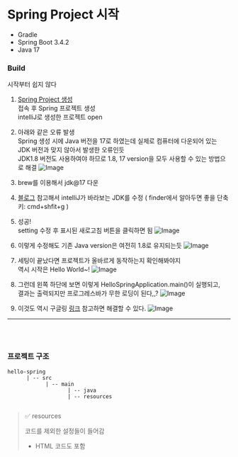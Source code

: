 # Spring Project 시작
- Gradle
- Spring Boot 3.4.2
- Java 17

### Build
시작부터 쉽지 않다

1. [Spring Project 생성](https://start.spring.io)<br />
접속 후 Spring 프로젝트 생성 <br /> intelliJ로 생성한 프로젝트 open

2. 아래와 같은 오류 발생 <br /> Spring 생성 시에 Java 버전을 17로 하였는데 실제로 컴퓨터에 다운되어 있는 JDK 버전과 맞지 않아서 발생한 오류인듯 <br /> JDK1.8 버전도 사용하여야 하므로 1.8, 17 version을 모두 사용할 수 있는 방법으로 해결
![Image](https://github.com/user-attachments/assets/b8bf8f36-5314-46fc-b1c9-a705db00a2d7)
3. brew를 이용해서 jdk@17 다운
4. [블로그](https://dev-emmababy.tistory.com/139) 참고해서 intelliJ가 바라보는 JDK를 수정
( finder에서 알아두면 좋을 단축키: cmd+shfit+g )
5. 성공!<br/>
   setting 수정 후 표시된 새로고침 버튼을 클릭하면 됨
   ![Image](https://github.com/user-attachments/assets/555b9173-5150-44d4-b54c-3f3b7485a53d) 
6. 이렇게 수정해도 기존 Java version은 여전히 1.8로 유지되는듯
   ![Image](https://github.com/user-attachments/assets/174ee60c-ccd7-463f-8f3b-1d58813514d5)
7. 세팅이 끝났다면 프로젝트가 올바르게 동작하는지 확인해봐야지 <br />
   역시 시작은 Hello World~!
![Image](https://github.com/user-attachments/assets/a544a6f1-c18b-4205-b545-814b6ce068a9)
8. 그런데 왼쪽 하단에 보면 이렇게 HelloSpringApplication.main()이 실행되고, <br />
   결과는 출력되지만 프로그레스바가 무한 로딩이 된다,,?
   ![Image](https://github.com/user-attachments/assets/1f85e189-d1bd-44cc-97a7-c90e9ccc1511)
9. 이것도 역시 구글링
   [링크](https://velog.io/@dghff/IntelliJ-IDEA-%EC%8B%A4%ED%96%89%EC%8B%9C-%EB%AC%B4%ED%95%9C%EB%A1%9C%EB%94%A9%EB%90%98%EB%8A%94-%EC%9D%B4%EC%8A%88-%ED%95%B4%EA%B2%B0)
   참고하면 해결할 수 있다.
   ![Image](https://github.com/user-attachments/assets/31d1d8a3-d247-4872-b581-612335a54568)

---

<br />
<br />

### 프로젝트 구조
```
hello-spring
      | -- src
            | -- main
                   | -- java
                   | -- resources
      
``` 
> ✅ resources
> 
> 코드를 제외한 설정들이 들어감
> 
> - HTML 코드도 포함